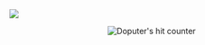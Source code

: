 <a href="https://github.com/devxb/gitanimals">
  
<img src="https://render.gitanimals.org/farms/doputer" />

</a>

<br />

<p align="center">

<img src="https://hits.seeyoufarm.com/api/count/incr/badge.svg?url=https%3A%2F%2Fgithub.com%2Fdoputer&count_bg=%2379C83D&title_bg=%23555555&icon=ghostery.svg&icon_color=%23FFFFFF&title=hits&edge_flat=false" alt="Doputer's hit counter" />

</p>
